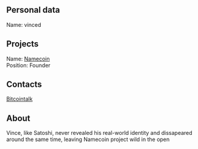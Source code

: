## Personal data
Name: vinced 

## Projects 
Name: [Namecoin](../projects/namecoin.md)  
Position: Founder
## Contacts
[Bitcointalk](https://bitcointalk.org/index.php?action=profile;u=9552)  

## About
Vince, like Satoshi, never revealed his real-world identity and dissapeared around the same time, leaving Namecoin project wild in the open